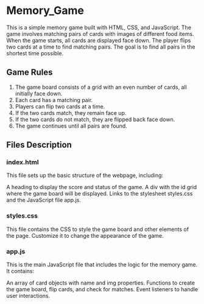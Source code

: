 # Memory_Game

This is a simple memory game built with HTML, CSS, and JavaScript. The game involves matching pairs of cards with images of different food items. When the game starts, all cards are displayed face down. The player flips two cards at a time to find matching pairs. The goal is to find all pairs in the shortest time possible.

## Game Rules

1. The game board consists of a grid with an even number of cards, all initially face down.
2. Each card has a matching pair.
3. Players can flip two cards at a time.
4. If the two cards match, they remain face up.
5. If the two cards do not match, they are flipped back face down.
6. The game continues until all pairs are found.

## Files Description

### index.html

This file sets up the basic structure of the webpage, including:

A heading to display the score and status of the game.
A div with the id grid where the game board will be displayed.
Links to the stylesheet styles.css and the JavaScript file app.js.

### styles.css
This file contains the CSS to style the game board and other elements of the page. Customize it to change the appearance of the game.

### app.js
This is the main JavaScript file that includes the logic for the memory game. It contains:

An array of card objects with name and img properties.
Functions to create the game board, flip cards, and check for matches.
Event listeners to handle user interactions.
